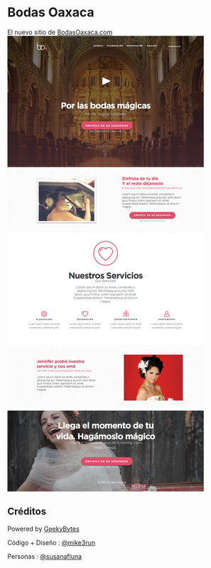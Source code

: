# Bodas Oaxaca
El nuevo sitio de [BodasOaxaca.com](http://www.bodasoaxaca.com)
![Preview](Desktop.png)

## Créditos
Powered by [GeekyBytes](http://www.geekybytes.mx/)

Código + Diseño : [@mike3run](http://www.github.com/mike3run)

Personas : [@susanafluna](https://www.twitter.com/SusanaFLuna)
